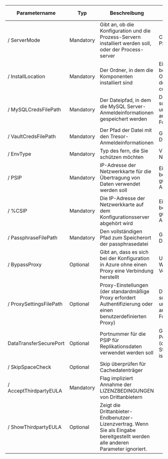 |Parametername| Typ | Beschreibung| Mögliche Werte|
|-|-|-|-|
| / ServerMode|Mandatory|Gibt an, ob die Konfiguration und die Prozess-Servern installiert werden soll, oder der Process-server|CS<br>PS|
|/ InstallLocation|Mandatory|Der Ordner, in dem die Komponenten installiert sind| Einen beliebigen Ordner auf dem computer|
|/ MySQLCredsFilePath|Mandatory|Der Dateipfad, in dem die MySQL Server-Anmeldeinformationen gespeichert werden|Die Datei sollte das unten angegebene Format sein.|
|/ VaultCredsFilePath|Mandatory|Der Pfad der Datei mit den Tresor-Anmeldeinformationen|Gültiger Dateipfad|
|/ EnvType|Mandatory|Typ des fern, die Sie schützen möchten |VMware<br>NonVMware|
|/ PSIP|Mandatory|IP-Adresse der Netzwerkkarte für die Übertragung von Daten verwendet werden soll| Eine beliebige gültige IP-Adresse|
|/ %CSIP|Mandatory|Die IP-Adresse der Netzwerkkarte auf dem Konfigurationsserver abgehört wird| Eine beliebige gültige IP-Adresse|
|/ PassphraseFilePath|Mandatory|Den vollständigen Pfad zum Speicherort der passphrasedatei|Gültiger Dateipfad|
|/ BypassProxy|Optional|Gibt an, dass es sich bei der Konfiguration in Azure ohne einen Proxy eine Verbindung herstellt|Um diesen Wert auf Venu abrufen|
|/ ProxySettingsFilePath|Optional|Proxy-Einstellungen (der standardmäßige Proxy erfordert Authentifizierung oder einen benutzerdefinierten Proxy)|Die Datei sollte in der unten angegebenen Format sein.|
|DataTransferSecurePort|Optional|Portnummer für die PSIP für Replikationsdaten verwendet werden soll| Gültige Portnummer (der Standardwert ist 9433)|
|/ SkipSpaceCheck|Optional|Skip überprüfen für Cachedatenträger| |
|/ AcceptThirdpartyEULA|Mandatory|Flag impliziert Annahme der LIZENZBEDINGUNGEN von Drittanbietern| |
|/ ShowThirdpartyEULA|Optional|Zeigt die Drittanbieter-Endbenutzer-Lizenzvertrag. Wenn Sie als Eingabe bereitgestellt werden alle anderen Parameter ignoriert.| |
